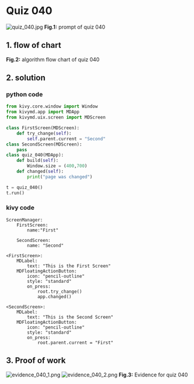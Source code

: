 # Quiz 040
![quiz_040.jpg](..%2Fassets%2Fprompt%2Fquiz_040.jpg)
**Fig.1:** prompt of quiz 040

## 1. flow of chart

**Fig.2:** algorithm flow chart of quiz 040

## 2. solution

### python code
```.py
from kivy.core.window import Window
from kivymd.app import MDApp
from kivymd.uix.screen import MDScreen

class FirstScreen(MDScreen):
    def try_change(self):
        self.parent.current = "Second"
class SecondScreen(MDScreen):
    pass
class quiz_040(MDApp):
    def build(self):
        Window.size = (400,700)
    def changed(self):
        print("page was changed")

t = quiz_040()
t.run()
```

### kivy code
```.kv
ScreenManager:
    FirstScreen:
        name:"First"

    SecondScreen:
        name: "Second"

<FirstScreen>:
    MDLabel:
        text: "This is the First Screen"
    MDFloatingActionButton:
        icon: "pencil-outline"
        style: "standard"
        on_press:
            root.try_change()
            app.changed()

<SecondScreen>:
    MDLabel:
        text: "This is the Second Screen"
    MDFloatingActionButton:
        icon: "pencil-outline"
        style: "standard"
        on_press:
            root.parent.current = "First"

```

## 3. Proof of work
![evidence_040_1.png](..%2Fassets%2Fevidence%2Fevidence_040_1.png)
![evidence_040_2.png](..%2Fassets%2Fevidence%2Fevidence_040_2.png)
**Fig.3:** Evidence for quiz 040